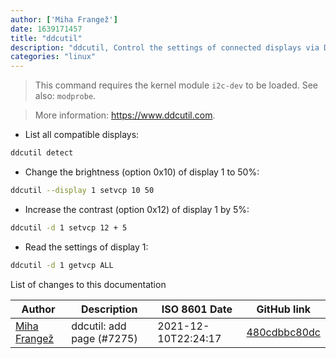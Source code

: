 ```yaml
---
author: ['Miha Frangež']
date: 1639171457
title: "ddcutil"
description: "ddcutil, Control the settings of connected displays via DDC/CI."
categories: "linux"
---
```

> This command requires the kernel module `i2c-dev` to be loaded. See also: `modprobe`.

> More information: <https://www.ddcutil.com>.

- List all compatible displays:

```bash
ddcutil detect
```

- Change the brightness (option 0x10) of display 1 to 50%:

```bash
ddcutil --display 1 setvcp 10 50
```

- Increase the contrast (option 0x12) of display 1 by 5%:

```bash
ddcutil -d 1 setvcp 12 + 5
```

- Read the settings of display 1:

```bash
ddcutil -d 1 getvcp ALL
```
List of changes to this documentation


Author | Description | ISO 8601 Date | GitHub link
------|-----|-----|-----
[Miha Frangež](mailto:miha.frangez@gmail.com) | ddcutil: add page (#7275) | 2021-12-10T22:24:17 | [480cdbbc80dc](https://github.com/tldr-pages/tldr/commit/480cdbbc80dcaddc6c65da4add5e0ec6b8482941)

